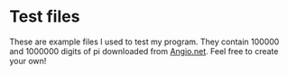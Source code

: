 # Test files

These are example files I used to test my program. They contain 100000 and 1000000 digits of pi downloaded from [Angio.net](https://www.angio.net/pi/digits.html). Feel free to create your own!
